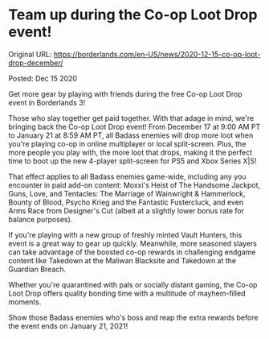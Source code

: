 Team up during the Co-op Loot Drop event!
=========================================

Original URL: https://borderlands.com/en-US/news/2020-12-15-co-op-loot-drop-december/

Posted: Dec 15 2020

Get more gear by playing with friends during the free Co-op Loot Drop event in Borderlands 3!

Those who slay together get paid together. With that adage in mind, we're bringing back the Co-op Loot Drop event! From December 17 at 9:00 AM PT to January 21 at 8:59 AM PT, all Badass enemies will drop more loot when you're playing co-op in online multiplayer or local split-screen. Plus, the more people you play with, the more loot that drops, making it the perfect time to boot up the new 4-player split-screen for PS5 and Xbox Series X|S!

That effect applies to all Badass enemies game-wide, including any you encounter in paid add-on content: Moxxi's Heist of The Handsome Jackpot, Guns, Love, and Tentacles: The Marriage of Wainwright & Hammerlock, Bounty of Blood, Psycho Krieg and the Fantastic Fustercluck, and even Arms Race from Designer's Cut (albeit at a slightly lower bonus rate for balance purposes).

If you're playing with a new group of freshly minted Vault Hunters, this event is a great way to gear up quickly. Meanwhile, more seasoned slayers can take advantage of the boosted co-op rewards in challenging endgame content like Takedown at the Maliwan Blacksite and Takedown at the Guardian Breach.

Whether you're quarantined with pals or socially distant gaming, the Co-op Loot Drop offers quality bonding time with a multitude of mayhem-filled moments.

Show those Badass enemies who's boss and reap the extra rewards before the event ends on January 21, 2021!

